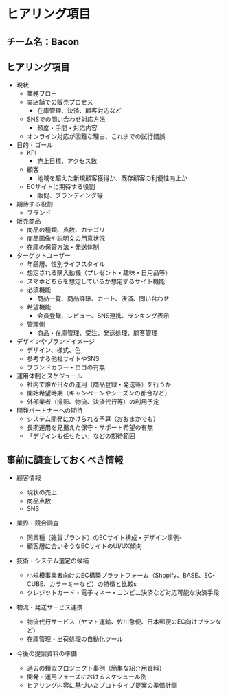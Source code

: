 # ヒアリング項目

## チーム名：Bacon

## ヒアリング項目
- 現状
  - 業務フロー
  - 実店舗での販売プロセス
    - 在庫管理、決済、顧客対応など
  - SNSでの問い合わせ対応方法
    - 頻度・手間・対応内容
  - オンライン対応が困難な理由、これまでの試行錯誤
- 目的・ゴール
  - KPI
    -  売上目標、アクセス数
  - 顧客
    - 地域を超えた新規顧客獲得か、既存顧客の利便性向上か
  -  ECサイトに期待する役割
     -  販促、ブランディング等
- 期待する役割
  - ブランド
- 販売商品
  - 商品の種類、点数、カテゴリ
  - 商品画像や説明文の用意状況
  - 在庫の保管方法・発送体制
- ターゲットユーザー
  -  年齢層、性別ライフスタイル
  -  想定される購入動機（プレゼント・趣味・日用品等）
  -  スマホどちらを想定しているか想定するサイト機能
  - 必須機能
    - 商品一覧、商品詳細、カート、決済、問い合わせ
  - 希望機能
    - 会員登録、レビュー、SNS連携、ランキング表示
  - 管理側
    - 商品・在庫管理、受注、発送処理、顧客管理
- デザインやブランドイメージ
  - デザイン、様式、色    
  - 参考する他社サイトやSNS
  - ブランドカラー・ロゴの有無
- 運用体制とスケジュール
  - 社内で誰が日々の運用（商品登録・発送等）を行うか
  - 開始希望時期（キャンペーンやシーズンの都合など）
  - 外部業者（撮影、物流、決済代行等）の利用予定
- 開発パートナーへの期待
  - システム開発にかけられる予算（おおまかでも）
  -  長期運用を見据えた保守・サポート希望の有無
  -  「デザインも任せたい」などの期待範囲

## 事前に調査しておくべき情報
- 顧客情報
  - 現状の売上
  - 商品点数
  - SNS
- 業界・競合調査
  - 同業種（雑貨ブランド）のECサイト構成・デザイン事例-
  - 顧客層に合いそうなECサイトのUI/UX傾向

- 技術・システム選定の候補
  - 小規模事業者向けのEC構築プラットフォーム（Shopify、BASE、EC-CUBE、カラーミーなど）の特徴と比較s
  - クレジットカード・電子マネー・コンビニ決済など対応可能な決済手段
- 物流・発送サービス連携
  - 物流代行サービス（ヤマト運輸、佐川急便、日本郵便のEC向けプランなど）
  - 在庫管理・出荷処理の自動化ツール

- 今後の提案資料の準備
  - 過去の類似プロジェクト事例（簡単な紹介用資料）
  - 開発・運用フェーズにおけるスケジュール例
  - ヒアリング内容に基づいたプロトタイプ提案の準備計画
